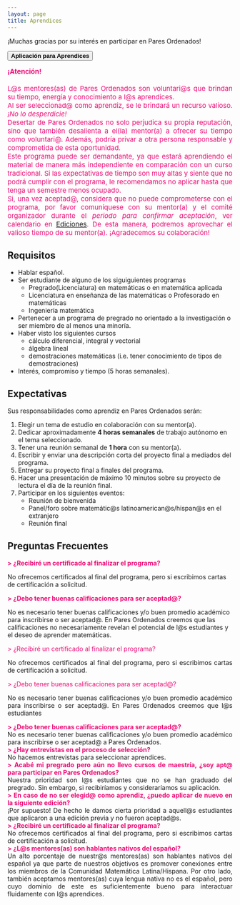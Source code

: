 ```yaml
---
layout: page
title: Aprendices
---
```


¡Muchas gracias por su interés en participar en Pares Ordenados!

<span onclick="window.open('https://duke.qualtrics.com/jfe/form/SV_cYXr4wk1a92dObY')" style="cursor: pointer">
    <button class="button1"><b>Aplicación para Aprendices</b></button>
</span>

<div style="text-align: justify">
<div style="color: #ED0974">
<p style="font-size: 15px" style="line-height: 110%">
<b>¡Atención!</b>
<br>
<br>
L@s mentores(as) de Pares Ordenados son voluntari@s que brindan su tiempo, energía y conocimiento a l@s aprendices.
<br>
Al ser seleccionad@ como aprendiz, se le brindará un recurso valioso. <i>¡No lo desperdicie!</i> 
<br>
Desertar de Pares Ordenados no solo perjudica su propia reputación, sino que también desalienta a el(la) mentor(a) a ofrecer su tiempo como voluntari@. Además, podría privar a otra persona responsable y comprometida de esta oportunidad. 
<br>
Este programa puede ser demandante, ya que estará aprendiendo el material de manera más independiente en comparación con un curso tradicional. Si las expectativas de tiempo son muy altas y siente que no podrá cumplir con el programa, le recomendamos no aplicar hasta que tenga un semestre menos ocupado. 
<br>
Si, una vez aceptad@, considera que no puede comprometerse con el programa, por favor comuníquese con su mentor(a) y el comité organizador durante el <i>periodo para confirmar aceptación</i>, ver calendario en <a href="{{ '/ediciones' | prepend: site.baseurl }}">Ediciones</a>. De esta manera, podremos aprovechar el valioso tiempo de su mentor(a). ¡Agradecemos su colaboración!
</p>
</div>
</div>

## Requisitos
- Hablar español.
- Ser estudiante de alguno de los siguiguientes programas
    - Pregrado(Licenciatura) en matemáticas o en matemática aplicada
    - Licenciatura en enseñanza de las matemáticas o Profesorado en matemáticas
    - Ingeniería matemática
- Pertenecer a un programa de pregrado no orientado a la investigación o ser miembro de al menos una minoría.
- Haber visto los siguientes cursos
    - cálculo diferencial, integral y vectorial
    - álgebra lineal
    - demostraciones matemáticas (i.e. tener conocimiento de tipos de demostraciones)
- Interés, compromiso y tiempo (5 horas semanales).

## Expectativas
Sus responsabilidades como aprendiz en Pares Ordenados serán:
1. Elegir un tema de estudio en colaboración con su mentor(a).
2. Dedicar aproximadamente <b>4 horas semanales</b> de trabajo autónomo en el tema seleccionado.
3. Tener una reunión semanal de <b>1 hora</b> con su mentor(a).
4. Escribir y enviar una descripción corta del proyecto final a mediados del programa.
5. Entregar su proyecto final a finales del programa.
6. Hacer una presentación de máximo 10 minutos sobre su proyecto de lectura el día de la reunión final.
7. Participar en los siguientes eventos:
    - Reunión de bienvenida
    - Panel/foro sobre matemátic@s latinoamerican@s/hispan@s en el extranjero
    - Reunión final

## Preguntas Frecuentes

<p style="color:#ED0974;"><b>> ¿Recibiré un certificado al finalizar el programa?</b></p>
No ofrecemos certificados al final del programa, pero si escribimos cartas de certificación a solicitud.

<p style="color:#ED0974;"><b>> ¿Debo tener buenas calificaciones para ser aceptad@?</b></p>
No es necesario tener buenas calificaciones y/o buen promedio académico para inscribirse o ser aceptad@. En Pares Ordenados creemos que las calificaciones no necesariamente revelan el potencial de l@s estudiantes y el deseo de aprender matemáticas.

<div style="text-align: justify">
<p style="color:#ED0974;">> ¿Recibiré un certificado al finalizar el programa?</p> No ofrecemos certificados al final del programa, pero si escribimos cartas de certificación a solicitud.

<p style="color:#ED0974;">> ¿Debo tener buenas calificaciones para ser aceptad@?</p>
<p>
No es necesario tener buenas calificaciones y/o buen promedio académico para inscribirse o ser aceptad@. En Pares Ordenados creemos que l@s estudiantes 
</p>
</div>


<div style="text-align: justify">
<p>
<div style="color: #ED0974">
    <b>> ¿Debo tener buenas calificaciones para ser aceptad@?</b>
</div>
No es necesario tener buenas calificaciones y/o buen promedio académico para inscribirse o ser aceptad@ a Pares Ordenados.
<br>

<div style="color: #ED0974">
    <b>> ¿Hay entrevistas en el proceso de selección?</b>
</div>
No hacemos entrevistas para seleccionar aprendices.
<br>

<div style="color: #ED0974">
    <b>> Acabé mi pregrado pero aún no llevo cursos de maestría, ¿soy apt@ para participar en Pares Ordenados?</b>
</div>
Nuestra prioridad son l@s estudiantes que no se han graduado del pregrado. Sin embargo, si recibiríamos y consideraríamos su aplicación. 
<br>

<div style="color: #ED0974">
    <b>> En caso de no ser elegid@ como aprendiz, ¿puedo aplicar de nuevo en la siguiente edición?</b>
</div>
¡Por supuesto! De hecho le damos cierta prioridad a aquell@s estudiantes que aplicaron a una edición previa y no fueron aceptad@s.
<br>

<div style="color: #ED0974">
    <b>> ¿Recibiré un certificado al finalizar el programa?</b>
</div>
No ofrecemos certificados al final del programa, pero si escribimos cartas de certificación a solicitud.
<br>

<div style="color: #ED0974">
    <b>> ¿L@s mentores(as) son hablantes nativos del español?</b>
</div>
Un alto porcentaje de nuestr@s mentores(as) son hablantes nativos del español ya que parte de nuestros objetivos es promover conexiones entre los miembros de la Comunidad Matemática Latina/Hispana. 
Por otro lado, también aceptamos mentores(as) cuya lengua nativa no es el español, pero cuyo dominio de este es suficientemente bueno para interactuar fluidamente con l@s aprendices.
<br>
</p>
</div>

